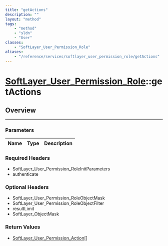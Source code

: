 ```yaml
---
title: "getActions"
description: ""
layout: "method"
tags:
    - "method"
    - "sldn"
    - "User"
classes:
    - "SoftLayer_User_Permission_Role"
aliases:
    - "/reference/services/softlayer_user_permission_role/getActions"
---
```

# [SoftLayer_User_Permission_Role](/reference/services/SoftLayer_User_Permission_Role)::getActions





## Overview 


-----

### Parameters 
|Name | Type | Description |
| --- | --- | --- |


### Required Headers
* SoftLayer_User_Permission_RoleInitParameters
* authenticate


### Optional Headers
* SoftLayer_User_Permission_RoleObjectMask
* SoftLayer_User_Permission_RoleObjectFilter
* resultLimit
* SoftLayer_ObjectMask

### Return Values
* <a href='/reference/datatypes/SoftLayer_User_Permission_Action'>SoftLayer_User_Permission_Action[] </a>




